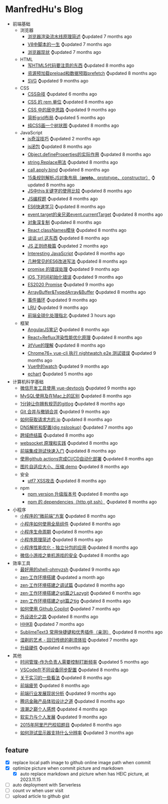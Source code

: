 # ManfredHu's Blog

<!-- Here with topic and answer list start -->
- 前端基础
  - 浏览器
    - [浏览器渲染流水线原理简述](https://github.com/ManfredHu/manfredHu.github.io/blob/master/broswer/2021-12-31.broswer-render.md) ⌚️updated 7 months ago
    - [V8中脚本的一生](https://github.com/ManfredHu/manfredHu.github.io/blob/master/broswer/2022-1-26.script-in-v8.md) ⌚️updated 7 months ago
    - [浏览器现状](https://github.com/ManfredHu/manfredHu.github.io/blob/master/broswer/2022-5-5.broswer-present-situation.md) ⌚️updated 7 months ago
  - HTML
    - [写HTML5代码要注意的东西](https://github.com/ManfredHu/manfredHu.github.io/blob/master/html/2-someAboutHTML5.md) ⌚️updated 8 months ago
    - [资源预加载preload和数据预取prefetch](https://github.com/ManfredHu/manfredHu.github.io/blob/master/html/2021-01-17-preload-prefetch.md) ⌚️updated 8 months ago
    - [SVG](https://github.com/ManfredHu/manfredHu.github.io/blob/master/html/2022-08-03.svg.md) ⌚️updated 9 months ago
  - CSS
    - [CSS杂技](https://github.com/ManfredHu/manfredHu.github.io/blob/master/css/3-CSS-note.md) ⌚️updated 6 months ago
    - [CSS 的 rem 单位](https://github.com/ManfredHu/manfredHu.github.io/blob/master/css/26-rem.md) ⌚️updated 8 months ago
    - [CSS 中的居中思路](https://github.com/ManfredHu/manfredHu.github.io/blob/master/css/50-centeringInCss.md) ⌚️updated 9 months ago
    - [简析grid布局](https://github.com/ManfredHu/manfredHu.github.io/blob/master/css/55-grid.md) ⌚️updated 5 months ago
    - [纯CSS画一个树状图](https://github.com/ManfredHu/manfredHu.github.io/blob/master/css/61-tree-chart.md) ⌚️updated 8 months ago
  - JavaScript
    - [js奇淫技巧](https://github.com/ManfredHu/manfredHu.github.io/blob/master/js/2021-10-8.skillful-skill.md) ⌚️updated 2 months ago
    - [js闭包](https://github.com/ManfredHu/manfredHu.github.io/blob/master/js/6-javascript-closure.md) ⌚️updated 8 months ago
    - [Object.defineProperties的实际作用](https://github.com/ManfredHu/manfredHu.github.io/blob/master/js/5-MEANdevelop-ModelProblem.md) ⌚️updated 8 months ago
    - [string.Replace用法](https://github.com/ManfredHu/manfredHu.github.io/blob/master/js/8-stringReplace.md) ⌚️updated 8 months ago
    - [call,apply,bind](https://github.com/ManfredHu/manfredHu.github.io/blob/master/js/12-EvalCallApplyBind.md) ⌚️updated 8 months ago
    - [15条规则解析JS对象布局（**proto**、prototype、constructor）](https://github.com/ManfredHu/manfredHu.github.io/blob/master/js/13-proto-prototype-constructor.md) ⌚️updated 8 months ago
    - [JS中this关键字的使用比较](https://github.com/ManfredHu/manfredHu.github.io/blob/master/js/14-thisKeyWords.md) ⌚️updated 8 months ago
    - [JS编程题](https://github.com/ManfredHu/manfredHu.github.io/blob/master/js/15-veryGoodForUsing.md) ⌚️updated 8 months ago
    - [ES6快速学习](https://github.com/ManfredHu/manfredHu.github.io/blob/master/js/16-learn-ES6.md) ⌚️updated 8 months ago
    - [event.target的亲兄弟event.currentTarget](https://github.com/ManfredHu/manfredHu.github.io/blob/master/js/17-eventCurrentTarget.md) ⌚️updated 8 months ago
    - [对象深复制](https://github.com/ManfredHu/manfredHu.github.io/blob/master/js/19-extendMethod.md) ⌚️updated 8 months ago
    - [React classNames模块](https://github.com/ManfredHu/manfredHu.github.io/blob/master/js/21-classNames.md) ⌚️updated 8 months ago
    - [谈谈 url 这东西](https://github.com/ManfredHu/manfredHu.github.io/blob/master/js/22-url.md) ⌚️updated 8 months ago
    - [JS 正则终极篇](https://github.com/ManfredHu/manfredHu.github.io/blob/master/js/25-js-regexp.md) ⌚️updated 2 months ago
    - [Interesting JavaScript](https://github.com/ManfredHu/manfredHu.github.io/blob/master/js/20-interestingJavascript.md) ⌚️updated 8 months ago
    - [几种常见的ES6改进写法](https://github.com/ManfredHu/manfredHu.github.io/blob/master/js/30-es6-normal-error.md) ⌚️updated 8 months ago
    - [promise 的错误处理](https://github.com/ManfredHu/manfredHu.github.io/blob/master/js/52-promise-errorHandle.md) ⌚️updated 9 months ago
    - [iOS 下时间初始化错误](https://github.com/ManfredHu/manfredHu.github.io/blob/master/js/53-ios-newDateBug.md) ⌚️updated 9 months ago
    - [ES2020 Promise](https://github.com/ManfredHu/manfredHu.github.io/blob/master/js/56-es2020-promise.md) ⌚️updated 9 months ago
    - [ArrayBuffer&TypedArray&Buffer](https://github.com/ManfredHu/manfredHu.github.io/blob/master/js/57-js-buffer.md) ⌚️updated 8 months ago
    - [事件循环](https://github.com/ManfredHu/manfredHu.github.io/blob/master/js/2021-8-30.eventLoop.md) ⌚️updated 9 months ago
    - [LRU](https://github.com/ManfredHu/manfredHu.github.io/blob/master/js/2021-10-26.lru.md) ⌚️updated 9 months ago
    - [前端全球化处理指北](https://github.com/ManfredHu/manfredHu.github.io/blob/master/js/2024-1-9.intl.md) ⌚️updated 3 hours ago
  - 框架
    - [AngularJS笔记](https://github.com/ManfredHu/manfredHu.github.io/blob/master/framework/4-angular-note.md) ⌚️updated 8 months ago
    - [React+Reflux渲染性能优化原理](https://github.com/ManfredHu/manfredHu.github.io/blob/master/framework/23-reactRenderingPrinciple.md) ⌚️updated 8 months ago
    - [对Vue的理解](https://github.com/ManfredHu/manfredHu.github.io/blob/master/framework/32-vue-notes.md) ⌚️updated 8 months ago
    - [Chrome76+ vue-cli 执行 nightwatch e2e 测试错误](https://github.com/ManfredHu/manfredHu.github.io/blob/master/framework/52-vue-cli-e2e-error.md) ⌚️updated 9 months ago
    - [Vue中的watch](https://github.com/ManfredHu/manfredHu.github.io/blob/master/framework/2021-01-22.vue-watch.md) ⌚️updated 9 months ago
    - [echart](https://github.com/ManfredHu/manfredHu.github.io/blob/master/framework/2021-09-03.echart.md) ⌚️updated 5 months ago
- 计算机科学基础
  - [微信开发工具使用 vue-devtools](https://github.com/ManfredHu/manfredHu.github.io/blob/master/framework/48-vuedevtools-wechatDev.md) ⌚️updated 9 months ago
  - [MySQL使用及在Mac上的区别](https://github.com/ManfredHu/manfredHu.github.io/blob/master/cs/31-git-flow.md) ⌚️updated 8 months ago
  - [1分钟让你拥有规范的gitlog](https://github.com/ManfredHu/manfredHu.github.io/blob/master/cs/40-git-commitizen.md) ⌚️updated 8 months ago
  - [Git 合并与撤销合并](https://github.com/ManfredHu/manfredHu.github.io/blob/master/cs/49-git-revert.md) ⌚️updated 9 months ago
  - [如何获取请求方的 ip](https://github.com/ManfredHu/manfredHu.github.io/blob/master/cs/45-x-forwarded-for.md) ⌚️updated 8 months ago
  - [DNS解析和配置(dig nslookup)](https://github.com/ManfredHu/manfredHu.github.io/blob/master/cs/35-dns-parse.md) ⌚️updated 7 months ago
  - [跨域终结篇](https://github.com/ManfredHu/manfredHu.github.io/blob/master/cs/42-cross-origin.md) ⌚️updated 8 months ago
  - [websocket 原理和实践](https://github.com/ManfredHu/manfredHu.github.io/blob/master/cs/43-websocket.md) ⌚️updated 8 months ago
  - [前端集成测试快速入门](https://github.com/ManfredHu/manfredHu.github.io/blob/master/cs/36-jest-travis-codecov.md) ⌚️updated 8 months ago
  - [使用github actions完成CI/CD自动化部署](https://github.com/ManfredHu/manfredHu.github.io/blob/master/cs/58-github-ci.md) ⌚️updated 8 months ago
  - [图片自适应大小、压缩 demo](https://github.com/ManfredHu/manfredHu.github.io/blob/master/cs/34-picture-fileUpload.md) ⌚️updated 8 months ago
  - 安全
    - [utf7 XSS攻击](https://github.com/ManfredHu/manfredHu.github.io/blob/master/cs/41-utf7-xss.md) ⌚️updated 8 months ago
  - npm
    - [npm version 升级版本号](https://github.com/ManfredHu/manfredHu.github.io/blob/master/cs/46-npm-version.md) ⌚️updated 8 months ago
    - [npm 的 dependencies（http,git,ssh）](https://github.com/ManfredHu/manfredHu.github.io/blob/master/cs/47-npm-dependencies.md) ⌚️updated 8 months ago
- 小程序
  - [小程序的“微前端”方案](https://github.com/ManfredHu/manfredHu.github.io/blob/master/miniprogram/2002-08-06.merge-mp-cli.md) ⌚️updated 8 months ago
  - [小程序如何使用全局组件](https://github.com/ManfredHu/manfredHu.github.io/blob/master/miniprogram/2020-10-21.mp-global-components.md) ⌚️updated 8 months ago
  - [小程序生命周期](https://github.com/ManfredHu/manfredHu.github.io/blob/master/miniprogram/2021-01-13.weapp-component-lifetimes.md) ⌚️updated 8 months ago
  - [小程序原理简述](https://github.com/ManfredHu/manfredHu.github.io/blob/master/miniprogram/2021-01-04.miniprogram.md) ⌚️updated 8 months ago
  - [小程序性能优化 - 独立分包的应用](https://github.com/ManfredHu/manfredHu.github.io/blob/master/miniprogram/54-miniprogram-optimization.md) ⌚️updated 8 months ago
  - [微信小游戏之单机游戏的安全](https://github.com/ManfredHu/manfredHu.github.io/blob/master/miniprogram/38-miniGame-security.md) ⌚️updated 8 months ago
- 效率工具
  - [最好用的shell-ohmyzsh](https://github.com/ManfredHu/manfredHu.github.io/blob/master/efficency/oh-my-zsh.md) ⌚️updated 9 months ago
  - [zen·工作环境搭建](https://github.com/ManfredHu/manfredHu.github.io/blob/master/efficency/build-env.md) ⌚️updated a month ago
  - [zen·工作环境搭建之调试篇](https://github.com/ManfredHu/manfredHu.github.io/blob/master/efficency/build-env-debug.md) ⌚️updated 8 months ago
  - [zen·工作环境搭建之git篇之Lazygit](https://github.com/ManfredHu/manfredHu.github.io/blob/master/efficency/lazygit.md) ⌚️updated 6 months ago
  - [zen·工作环境搭建之git篇之tig](https://github.com/ManfredHu/manfredHu.github.io/blob/master/efficency/tig.md) ⌚️updated 8 months ago
  - [如何使用 Github Copilot](https://github.com/ManfredHu/manfredHu.github.io/blob/master/efficency/github-copilot.md) ⌚️updated 7 months ago
  - [外设进化之路](https://github.com/ManfredHu/manfredHu.github.io/blob/master/efficency/keyboard.md) ⌚️updated 8 months ago
  - [HHKB](https://github.com/ManfredHu/manfredHu.github.io/blob/master/efficency/hhkb.md) ⌚️updated 7 months ago
  - [SublimeText3 常用快捷键和优秀插件（亲测）](https://github.com/ManfredHu/manfredHu.github.io/blob/master/others/11-SublimeText3Plus.md) ⌚️updated 8 months ago
  - [湿剃的艺术 - 回归传统的剃须体验](https://github.com/ManfredHu/manfredHu.github.io/blob/master/efficency/wet-shaving.md) ⌚️updated 7 months ago
  - [升级硬件](https://github.com/ManfredHu/manfredHu.github.io/blob/master/others/2023-9-6-upgrade-hardware.md) ⌚️updated 4 months ago
- 其他
  - [时间管理-作为负责人需要控制打断频率](https://github.com/ManfredHu/manfredHu.github.io/blob/master/others/control-interrupt.md) ⌚️updated 5 months ago
  - [VSCode在不同设备同步配置](https://github.com/ManfredHu/manfredHu.github.io/blob/master/others/github-gist.md) ⌚️updated 8 months ago
  - [关于实习的一些看法](https://github.com/ManfredHu/manfredHu.github.io/blob/master/others/18-internship.md) ⌚️updated 8 months ago
  - [前端疲劳](https://github.com/ManfredHu/manfredHu.github.io/blob/master/others/27-front-end-tried.md) ⌚️updated 8 months ago
  - [前端行业发展现状分析](https://github.com/ManfredHu/manfredHu.github.io/blob/master/others/28-font-end-development.md) ⌚️updated 9 months ago
  - [腾讯金融产品体验设计之道](https://github.com/ManfredHu/manfredHu.github.io/blob/master/others/book-design-fit.md) ⌚️updated 8 months ago
  - [浪潮之巅个人感想](https://github.com/ManfredHu/manfredHu.github.io/blob/master/others/book-topOfWave.md) ⌚️updated 4 months ago
  - [软实力与个人发展](https://github.com/ManfredHu/manfredHu.github.io/blob/master/others/soft-skills.md) ⌚️updated 9 months ago
  - [2015年阿里巴巴校招题目](https://github.com/ManfredHu/manfredHu.github.io/blob/master/others/10-AlibabaExamination.md) ⌚️updated 8 months ago
  - [如何测试显示器支持什么分辨率](https://github.com/ManfredHu/manfredHu.github.io/blob/master/others/check-4k.md) ⌚️updated 3 months ago

<!-- Here with topic and answer list end -->

## feature
- [x] replace local path image to github online image path when commit
- [x] optimize picture when commit picture and markdown
    - [x] auto replace markdown and picture when has HEIC picture, at 2023.11.15
- [ ] auto deployment with Serverless
- [ ] count vv when user visit
- [ ] upload article to github gist